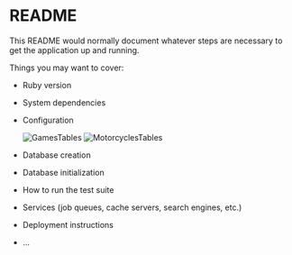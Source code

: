 # README

This README would normally document whatever steps are necessary to get the
application up and running.

Things you may want to cover:

* Ruby version

* System dependencies

* Configuration

  ![GamesTables](https://user-images.githubusercontent.com/80134340/125703271-1184d85f-0340-496e-b777-561b66a310cc.png)
  ![MotorcyclesTables](https://user-images.githubusercontent.com/80134340/125703637-7efe7441-f1fe-4b8a-ad1e-18a68a735815.png)

* Database creation

* Database initialization

* How to run the test suite

* Services (job queues, cache servers, search engines, etc.)

* Deployment instructions

* ...
